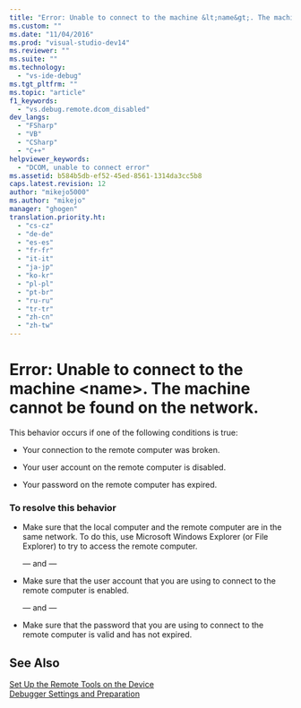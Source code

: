 ```yaml
---
title: "Error: Unable to connect to the machine &lt;name&gt;. The machine cannot be found on the network. | Microsoft Docs"
ms.custom: ""
ms.date: "11/04/2016"
ms.prod: "visual-studio-dev14"
ms.reviewer: ""
ms.suite: ""
ms.technology: 
  - "vs-ide-debug"
ms.tgt_pltfrm: ""
ms.topic: "article"
f1_keywords: 
  - "vs.debug.remote.dcom_disabled"
dev_langs: 
  - "FSharp"
  - "VB"
  - "CSharp"
  - "C++"
helpviewer_keywords: 
  - "DCOM, unable to connect error"
ms.assetid: b584b5db-ef52-45ed-8561-1314da3cc5b8
caps.latest.revision: 12
author: "mikejo5000"
ms.author: "mikejo"
manager: "ghogen"
translation.priority.ht: 
  - "cs-cz"
  - "de-de"
  - "es-es"
  - "fr-fr"
  - "it-it"
  - "ja-jp"
  - "ko-kr"
  - "pl-pl"
  - "pt-br"
  - "ru-ru"
  - "tr-tr"
  - "zh-cn"
  - "zh-tw"
---
```

# Error: Unable to connect to the machine &lt;name&gt;. The machine cannot be found on the network.
This behavior occurs if one of the following conditions is true:  
  
-   Your connection to the remote computer was broken.  
  
-   Your user account on the remote computer is disabled.  
  
-   Your password on the remote computer has expired.  
  
### To resolve this behavior  
  
-   Make sure that the local computer and the remote computer are in the same network. To do this, use Microsoft Windows Explorer (or File Explorer) to try to access the remote computer.  
  
     — and —  
  
-   Make sure that the user account that you are using to connect to the remote computer is enabled.  
  
     — and —  
  
-   Make sure that the password that you are using to connect to the remote computer is valid and has not expired.  
  
## See Also  
 [Set Up the Remote Tools on the Device](../Topic/Set%20Up%20the%20Remote%20Tools%20on%20the%20Device.md)   
 [Debugger Settings and Preparation](../debugger/debugger-settings-and-preparation.md)